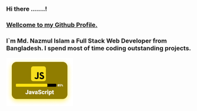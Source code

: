 ### Hi there .......!

### <ins>Wellcome to my Github Profile.</ins>

### I`m Md. Nazmul Islam a Full Stack Web Developer from Bangladesh. I spend most of time coding outstanding projects.

![image description](assets/images/javaScript.png)
